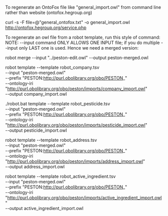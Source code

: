 To regenerate an OntoFox file like "general_import.owl" from command line rather than website (ontofox.hegroup.org)

curl -s -F file=@"general_ontofox.txt" -o general_import.owl http://ontofox.hegroup.org/service.php

To regenerate an owl file from a robot template, run this style of command:
NOTE: --input command ONLY ALLOWS ONE INPUT file; if you do multiple --input
only LAST one is used. Hence we need a merged version:

robot merge --input "../peston-edit.owl" --output peston-merged.owl

robot template --template robot_company.tsv \
  --input "peston-merged.owl" \
  --prefix "PESTON:http://purl.obolibrary.org/obo/PESTON_" \
  --ontology-iri "http://purl.obolibrary.org/obo/peston/imports/company_import.owl" \
  --output company_import.owl


./robot.bat template --template robot_pesticide.tsv \
  --input "peston-merged.owl" \
  --prefix "PESTON:http://purl.obolibrary.org/obo/PESTON_" \
  --ontology-iri "http://purl.obolibrary.org/obo/peston/imports/pesticide_import.owl" \
  --output pesticide_import.owl

robot template --template robot_address.tsv \
  --input "peston-merged.owl" \
  --prefix "PESTON:http://purl.obolibrary.org/obo/PESTON_" \
  --ontology-iri "http://purl.obolibrary.org/obo/peston/imports/address_import.owl" \
  --output address_import.owl

  robot template --template robot_active_ingredient.tsv \
  --input "peston-merged.owl" \
  --prefix "PESTON:http://purl.obolibrary.org/obo/PESTON_" \
  --ontology-iri "http://purl.obolibrary.org/obo/peston/imports/active_ingredient_import.owl" \
  --output active_ingredient_import.owl
